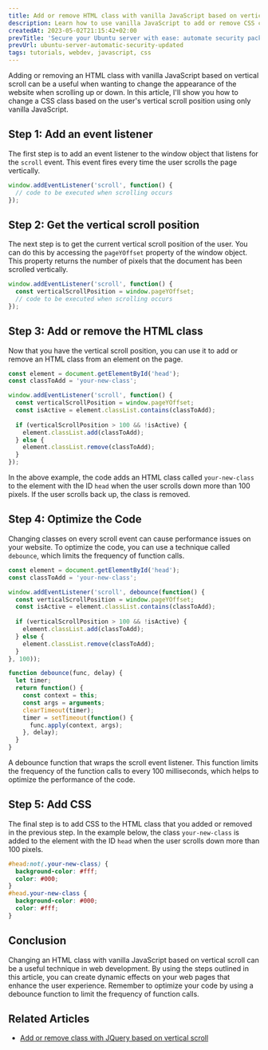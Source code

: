 ```yaml
---
title: Add or remove HTML class with vanilla JavaScript based on vertical scroll
description: Learn how to use vanilla JavaScript to add or remove CSS classes on HTML elements to change the appearance of the website when scrolling down.
createdAt: 2023-05-02T21:15:42+02:00
prevTitle: 'Secure your Ubuntu server with ease: automate security package Updates'
prevUrl: ubuntu-server-automatic-security-updated
tags: tutorials, webdev, javascript, css
---
```


Adding or removing an HTML class with vanilla JavaScript based on vertical scroll can be a useful when wanting to change the appearance of the website when scrolling up or down. In this article, I'll show you how to change a CSS class based on the user's vertical scroll position using only vanilla JavaScript.

## Step 1: Add an event listener

The first step is to add an event listener to the window object that listens for the `scroll` event. This event fires every time the user scrolls the page vertically.

```javascript
window.addEventListener('scroll', function() {
  // code to be executed when scrolling occurs
});
```

## Step 2: Get the vertical scroll position

The next step is to get the current vertical scroll position of the user. You can do this by accessing the `pageYOffset` property of the window object. This property returns the number of pixels that the document has been scrolled vertically.

```javascript
window.addEventListener('scroll', function() {
  const verticalScrollPosition = window.pageYOffset;
  // code to be executed when scrolling occurs
});
```

## Step 3: Add or remove the HTML class

Now that you have the vertical scroll position, you can use it to add or remove an HTML class from an element on the page.

```javascript
const element = document.getElementById('head');
const classToAdd = 'your-new-class';

window.addEventListener('scroll', function() {
  const verticalScrollPosition = window.pageYOffset;
  const isActive = element.classList.contains(classToAdd);
  
  if (verticalScrollPosition > 100 && !isActive) {
    element.classList.add(classToAdd);
  } else {
    element.classList.remove(classToAdd);
  }
});
```

In the above example, the code adds an HTML class called `your-new-class` to the element with the ID `head` when the user scrolls down more than 100 pixels. If the user scrolls back up, the class is removed.

## Step 4: Optimize the Code

Changing classes on every scroll event can cause performance issues on your website. To optimize the code, you can use a technique called `debounce`, which limits the frequency of function calls.

```javascript
const element = document.getElementById('head');
const classToAdd = 'your-new-class';

window.addEventListener('scroll', debounce(function() {
  const verticalScrollPosition = window.pageYOffset;
  const isActive = element.classList.contains(classToAdd);
  
  if (verticalScrollPosition > 100 && !isActive) {
    element.classList.add(classToAdd);
  } else {
    element.classList.remove(classToAdd);
  }
}, 100));

function debounce(func, delay) {
  let timer;
  return function() {
    const context = this;
    const args = arguments;
    clearTimeout(timer);
    timer = setTimeout(function() {
      func.apply(context, args);
    }, delay);
  }
}
```

A debounce function that wraps the scroll event listener. This function limits the frequency of the function calls to every 100 milliseconds, which helps to optimize the performance of the code.

## Step 5: Add CSS

The final step is to add CSS to the HTML class that you added or removed in the previous step. In the example below, the class `your-new-class` is added to the element with the ID `head` when the user scrolls down more than 100 pixels.

```css
#head:not(.your-new-class) {
  background-color: #fff;
  color: #000;
}
#head.your-new-class {
  background-color: #000;
  color: #fff;
}
```

## Conclusion

Changing an HTML class with vanilla JavaScript based on vertical scroll can be a useful technique in web development. By using the steps outlined in this article, you can create dynamic effects on your web pages that enhance the user experience. Remember to optimize your code by using a debounce function to limit the frequency of function calls.

## Related Articles

- [Add or remove class with JQuery based on vertical scroll](/blog/add-or-remove-class-with-jquery-based-on-vertical-scroll/)
